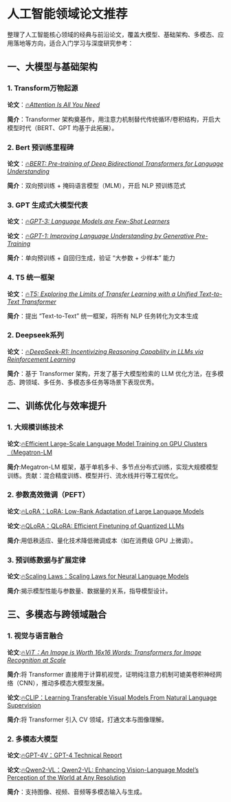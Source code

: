 
# 人工智能领域论文推荐

整理了人工智能核心领域的经典与前沿论文，覆盖大模型、基础架构、多模态、应用落地等方向，适合入门学习与深度研究参考：

## **一、大模型与基础架构**

### 1. Transform万物起源

**论文**：[🔥*Attention Is All You Need*](https://arxiv.org/abs/1706.03762)

**简介**：Transformer 架构奠基作，用注意力机制替代传统循环/卷积结构，开启大模型时代（BERT、GPT 均基于此拓展）。

### 2. Bert 预训练里程碑

**论文**：[🔥*BERT: Pre-training of Deep Bidirectional Transformers for Language Understanding*](https://arxiv.org/abs/1810.04805)

**简介**：双向预训练 + 掩码语言模型（MLM），开启 NLP 预训练范式

### 3. GPT 生成式大模型代表

**论文**：[🔥*GPT-3: Language Models are Few-Shot Learners*](https://arxiv.org/abs/2005.14165)

**论文**：[🔥*GPT-1: Improving Language Understanding by Generative Pre-Training*](https://cdn.openai.com/research-covers/language-unsupervised/language_understanding_paper.pdf)

**简介**：单向预训练 + 自回归生成，验证 “大参数 + 少样本” 能力

### 4. T5 统一框架

**论文**：[🔥*T5: Exploring the Limits of Transfer Learning with a Unified Text-to-Text Transformer*](https://arxiv.org/abs/1910.10683)

**简介**：提出 “Text-to-Text” 统一框架，将所有 NLP 任务转化为文本生成

### 2. Deepseek系列

**论文**：[🔥*DeepSeek-R1: Incentivizing Reasoning Capability in LLMs via Reinforcement Learning*](https://arxiv.org/abs/2501.12948)

**简介**：基于 Transformer 架构，开发了基于大模型检索的 LLM 优化方法，在多模态、跨领域、多任务、多模态多任务等场景下表现优秀。

## **二、训练优化与效率提升**

### 1. 大规模训练技术

**论文**:[🔥Efficient Large-Scale Language Model Training on GPU Clusters（Megatron-LM](https://arxiv.org/abs/2104.04473)

**简介**:Megatron-LM 框架，基于单机多卡、多节点分布式训练，实现大规模模型训练。贡献：混合精度训练、模型并行、流水线并行等工程优化。

### 2. 参数高效微调（PEFT）

**论文**:[🔥LoRA：LoRA: Low-Rank Adaptation of Large Language Models](https://arxiv.org/abs/2106.09685)

**论文**:[🔥QLoRA：QLoRA: Efficient Finetuning of Quantized LLMs](https://arxiv.org/abs/2305.14314)

**简介**:用低秩适应、量化技术降低微调成本（如在消费级 GPU 上微调）。

### 3. 预训练数据与扩展定律

**论文**:[🔥Scaling Laws：Scaling Laws for Neural Language Models](https://arxiv.org/abs/2001.08361)

**简介**:揭示模型性能与参数量、数据量的关系，指导模型设计。

## **三、多模态与跨领域融合**

### 1. 视觉与语言融合

**论文**:[🔥*ViT：An Image is Worth 16x16 Words: Transformers for Image Recognition at Scale*](https://arxiv.org/abs/2010.11929)

**简介**:将 Transformer 直接用于计算机视觉，证明纯注意力机制可媲美卷积神经网络（CNN），推动多模态大模型发展。

**论文**:[🔥CLIP：Learning Transferable Visual Models From Natural Language Supervision](https://arxiv.org/abs/2103.00020)

**简介**:将 Transformer 引入 CV 领域，打通文本与图像理解。

### 2. 多模态大模型

**论文**:[🔥GPT-4V：GPT-4 Technical Report](https://arxiv.org/abs/2303.08774)

**论文**:[🔥Qwen2-VL：Qwen2-VL: Enhancing Vision-Language Model’s Perception of the World at Any Resolution](https://arxiv.org/abs/2305.11401)

**简介**：支持图像、视频、音频等多模态输入与生成。
